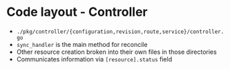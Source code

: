 # Code layout - Controller

* `./pkg/controller/{configuration,revision,route,service}/controller.go`
* `sync_handler` is the main method for reconcile
* Other resource creation broken into their own files in those directories
* Communicates information via `[resource].status` field

